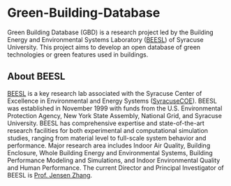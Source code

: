 # Green-Building-Database
Green Building Database (GBD) is a research project led by the Building Energy and Environmental Systems Laboratory ([BEESL](http://beesl.syr.edu)) of Syracuse University. This project aims to develop an open database of green technologies or green features used in buildings. 

## About BEESL
[BEESL](http://beesl.syr.edu) is a key research lab associated with the Syracuse Center of Excellence in Environmental and Energy Systems ([SyracuseCOE](http://syracusecoe.syr.edu/)). BEESL was established in November 1999 with funds from the U.S. Environmental Protection Agency, New York State Assembly, National Grid, and Syracuse University. BEESL has comprehensive expertise and state-of-the-art research facilities for both experimental and computational simulation studies, ranging from material level to full-scale system behavior and performance. Major research area includes Indoor Air Quality, Building Enclosure, Whole Building Energy and Environmental Systems, Building Performance Modeling and Simulations, and Indoor Environmental Quality and Human Performance. The current Director and Principal Investigator of BEESL is [Prof. Jensen Zhang](http://eng-cs.syr.edu/our-departments/mechanical-and-aerospace-engineering/people/?peopleid=3324).
